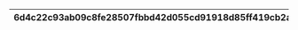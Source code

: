 |6d4c22c93ab09c8fe28507fbbd42d055cd91918d85ff419cb2a024955380141c|7aa8c74fb000901b103170d986c9a1fbd5aca3c517414dd44ea63b2fa6583827|9a3b8e28d3428423bd4f50e098f2180f2fb266df35cff2e41b8dcd625c36030f|03ec5e7e87589806e0fce3c94d770435f440e544e72ecc9bab9fec2bde8a2208|0be22700c786f4cdff1d303060628c18326be53ed2c961765c94e4c22d6d0278|fb0a5c12cff17589a838123a07148455c211c0d0782910c5bab04cb35bf84e5b|c5bc6975f3b379ccc36117bf805310eb40b26ed4faaad0916356b0dfe166fb10|f6c8d1c4f119847e216a383c2946490da153d4ea1b9efc1740e3b99c0d4b5df5|d828609436498626488c0c521c628113829b7da70de388ada3f6a45dc5188d0b|e71380a91ead429a37c24489809715b6372cbcde544776a7bc93fc2db1c5d1b5|52853fed48d6e333c8ec7059889b7d490759e588d8a8e1410cacb668df75d89c|5806d99b29e0cecf4694920dcf0c80b55008060394316f1e5609c217af595ce9|b70f3eac33da2f026ffc70ced771c8f65f1bc9de154c9c9e9048a189363a38b2|ed107b13a6188bdd9227e039d9611d3d3e8fe516671cb9196e0ae9c3aff40052|b9a1954868ac7838982ef140e3213bf4775338ad81839bd1efc05430383c54c1|f2fb0377db6b251050d6dee601a3213197770feddd2fff649216ae3d5bf45259|1497389586f6cbfd27e19c3b2bb9c8b53f7580d3a74614b0d50867776ea7bea7|feda5055cce1325bbf9fdb0a0cb2fd5e8ede72767057b8290ec56e9f8d6fb302|a47b6d5838a0b83ab27d29c13642100cdc995da6abdbe953b8fe0baa556c72d7|597cd208dde72ff98ddc845271d0e066d5e9a50cdc7bb25df76d62c02ac57b9e|06e964ea8c61b8793f686a4ae0ec352c7669fa3541de67d94138c6dbe783c2a8|
| --- | --- | --- | --- | --- | --- | --- | --- | --- | --- | --- | --- | --- | --- | --- | --- | --- | --- | --- | --- | --- |